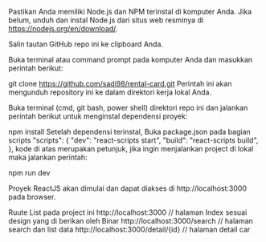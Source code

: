Pastikan Anda memiliki Node.js dan NPM terinstal di komputer Anda. Jika belum, unduh dan instal Node.js dari situs web resminya di https://nodejs.org/en/download/.

Salin tautan GitHub repo ini ke clipboard Anda.

Buka terminal atau command prompt pada komputer Anda dan masukkan perintah berikut:



git clone https://github.com/sadi98/rental-card.git
Perintah ini akan mengunduh repository ini ke dalam direktori kerja lokal Anda.

Buka terminal (cmd, git bash, power shell) direktori repo ini dan jalankan perintah berikut untuk menginstal dependensi proyek:

npm install
Setelah dependensi terinstal, Buka package.json pada bagian scripts 
"scripts": {
        "dev": "react-scripts start",
        "build": "react-scripts build",
    },
kode di atas merupakan petunjuk, jika ingin menjalankan project di lokal maka jalankan perintah:

npm run dev

Proyek ReactJS akan dimulai dan dapat diakses di http://localhost:3000 pada browser.

Ruute List pada project ini
http://localhost:3000     //  halaman Index sesuai design yang di berikan oleh Binar
http://localhost:3000/search      // halaman search dan list data
http://localhost:3000/detail/{id}   // halaman detail car
